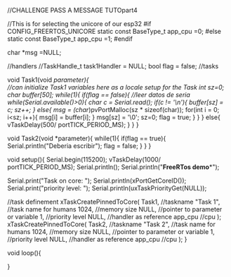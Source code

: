 //CHALLENGE PASS A MESSAGE TUTOpart4


//This is for selecting the unicore of our esp32
#if CONFIG_FREERTOS_UNICORE
  static const BaseType_t app_cpu =0;
#else
  static const BaseType_t app_cpu =1;
#endif

char *msg =NULL;

//handlers
//TaskHandle_t task1Handler = NULL;
bool flag = false;
//tasks

void Task1(void *parameter){  
  //can initialize Task1 variables here as a locale setup for the Task
  int sz=0;
  char buffer[50];
  while(1){
    if(flag == false){
      //leer datos de seria
      while(Serial.available()>0){
        char c = Serial.read();
        if(c != '\n'){
          buffer[sz] = c;
          sz++;
        }
        else{
          msg = (char*)pvPortMalloc(sz * sizeof(char));
          for(int i = 0; i<sz; i++){
          msg[i] = buffer[i];
          }
          msg[sz] = '\0';
          sz=0;
          flag = true;
        }
      }
    }
    else{
      vTaskDelay(500/ portTICK_PERIOD_MS);
    }
  }
}

void Task2(void *parameter){
  while(1){
    if(flag == true){
      Serial.println("Deberia escribir");
      flag = false;
    }
  }
}



void setup(){
  Serial.begin(115200);
  vTaskDelay(1000/ portTICK_PERIOD_MS);
  Serial.println();
  Serial.println("************FreeRTos demo*************");

  Serial.print("Task on core: ");
  Serial.println(xPortGetCoreID());
  Serial.print("priority level: ");
  Serial.println(uxTaskPriorityGet(NULL));

  //task definement
  xTaskCreatePinnedToCore(
              Task1,      //taskname
              "Task 1",   //task name for humans
              1024,       //memory size
              NULL,       //pointer to parameter or variable
              1,          //priority level 
              NULL,       //handler as reference
              app_cpu     //cpu
  );
  xTaskCreatePinnedToCore(
              Task2,      //taskname
              "Task 2",   //task name for humans
              1024,       //memory size
              NULL,       //pointer to parameter or variable
              1,          //priority level 
              NULL,       //handler as reference
              app_cpu     //cpu
  );
}

void loop(){
  
}
